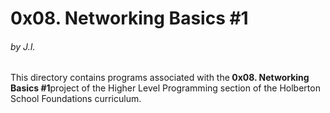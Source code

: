 <h1>0x08. Networking Basics #1</h1>
<h6>by J.I.</h6>

This directory contains programs associated with the<strong> 0x08. Networking Basics #1</strong>project of the Higher Level Programming section of the Holberton School Foundations curriculum.
